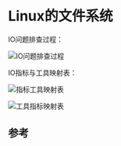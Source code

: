 # Linux的文件系统

IO问题排查过程：

![IO问题排查过程](/img/linux/io-trace.png)

IO指标与工具映射表：

![指标工具映射表](/img/linux/io-metric-tool.png)

![工具指标映射表](/img/linux/io-tool-metrics.png)

## 参考
